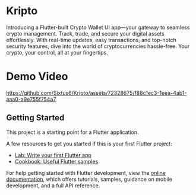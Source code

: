 # Kripto

Introducing a Flutter-built Crypto Wallet UI app—your gateway to seamless crypto management. Track, trade, and secure your digital assets effortlessly. With real-time updates, easy transactions, and top-notch security features, dive into the world of cryptocurrencies hassle-free. Your crypto, your control, all at your fingertips.

# Demo Video


https://github.com/Sixtus6/Kripto/assets/72328675/f88c1ec3-1eea-4ab1-aaa0-a9e755f754a7




## Getting Started

This project is a starting point for a Flutter application.

A few resources to get you started if this is your first Flutter project:

- [Lab: Write your first Flutter app](https://docs.flutter.dev/get-started/codelab)
- [Cookbook: Useful Flutter samples](https://docs.flutter.dev/cookbook)

For help getting started with Flutter development, view the
[online documentation](https://docs.flutter.dev/), which offers tutorials,
samples, guidance on mobile development, and a full API reference.
